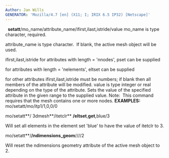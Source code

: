 ```yaml
---
Author: Jan Wills
GENERATOR: 'Mozilla/4.7 [en] (X11; I; IRIX 6.5 IP32) [Netscape]'
---
```


 
**setatt**/mo\_name/attribute\_name/ifirst,ilast,istride/value
mo\_name is type character, required.

attribute\_name is type character.  If blank, the active mesh object
will be used.

ifirst,ilast,istride
for attributes with length = 'nnodes', pset can be supplied

for attributes with length = 'nelements', eltset can be supplied

for other attributes ifirst,ilast,istride must be numbers; if blank then
all members of the attribute will be modified.
value is type integer or real depending on the type of the attribute.
Sets the value of the specified attribute in the given range to the
supplied value.
Note:  This command requires that the mesh contains one or more nodes.
**EXAMPLES:**
mo/setatt/mo/itp1/1,0,0/0

mo/setatt**/ 3dmesh**/itetclr** **/eltset**,**get**,blue/3

Will set all elements in the element set 'blue' to have the value of
itetclr to 3.

mo/setatt**/**/ndimensions\_geom**////2

Will reset the ndimensions geometry attribute of the active mesh object
to 2.
